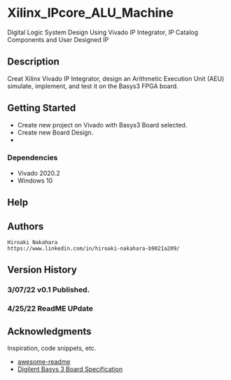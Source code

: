# Xilinx_IPcore_ALU_Machine

Digital Logic System Design Using Vivado IP Integrator, IP Catalog Components and User Designed IP

## Description

Creat Xilinx Vivado IP Integrator, design an Arithmetic Execution Unit (AEU) simulate, implement, and test it on the Basys3 FPGA board.

## Getting Started

* Create new project on Vivado with Basys3 Board selected.
* Create new Board Design.
* 

### Dependencies

* Vivado 2020.2
* Windows 10
 

## Help


## Authors

    Hiroaki Nakahara
    https://www.linkedin.com/in/hiroaki-nakahara-b9021a209/


## Version History
  ###    3/07/22 v0.1  Published.
  ###    4/25/22 ReadME UPdate  

## Acknowledgments

Inspiration, code snippets, etc.
* [awesome-readme](https://github.com/matiassingers/awesome-readme)
* [Digilent Basys 3 Board Specification](https://digilent.com/reference/_media/basys3:basys3_rm.pdf)
